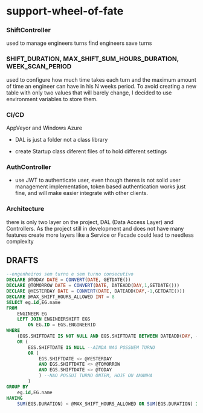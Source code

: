 # support-wheel-of-fate

### ShiftController 
used to manage engineers turns find engineers save turns

### SHIFT_DURATION, MAX_SHIFT_SUM_HOURS_DURATION, WEEK_SCAN_PERIOD
used to configure how much time takes each turn and the maximum amount of time an engineer can have in his N weeks period. To avoid creating a new table with only two values that will barely change, I decided to use environment variables to store them.

### CI/CD 
AppVeyor and Windows Azure

- DAL is just a folder not a class library

- create  Startup class diferent files of to hold different settings

### AuthController
- use JWT to authenticate user, even though theres is not solid user management implementation, token based authentication works just fine, and will make easier integrate with other clients.


### Architecture

there is only two layer on the project, DAL (Data Access Layer) and Controllers. As the project still in development and does not have many features create more layers like a Service or Facade could lead to needless complexity


## DRAFTS
```sql
--engenheiros sem turno e sem turno consecutivo
DECLARE @TODAY DATE = CONVERT(DATE, GETDATE())
DECLARE @TOMORROW DATE = CONVERT(DATE, DATEADD(DAY,1,GETDATE()))
DECLARE @YESTERDAY DATE = CONVERT(DATE, DATEADD(DAY,-1,GETDATE()))
DECLARE @MAX_SHIFT_HOURS_ALLOWED INT = 8
SELECT eg.id,EG.name
FROM 
	ENGINEER EG 
	LEFT JOIN ENGINEERSHIFT EGS 
		ON EG.ID = EGS.ENGINEERID
WHERE 
	(EGS.SHIFTDATE IS NOT NULL AND EGS.SHIFTDATE BETWEEN DATEADD(DAY, -13, @TODAY) AND @TODAY)
	OR (
		EGS.SHIFTDATE IS NULL --AINDA NAO POSSUEM TURNO
		OR (
			EGS.SHIFTDATE <> @YESTERDAY 
			AND EGS.SHIFTDATE <> @TOMORROW
			AND EGS.SHIFTDATE <> @TODAY
			) --NAO POSSUI TURNO ONTEM, HOJE OU AMANHA
		)
GROUP BY 
	eg.id,EG.name
HAVING 
	SUM(EGS.DURATION) < @MAX_SHIFT_HOURS_ALLOWED OR SUM(EGS.DURATION) IS NULL
``` 
